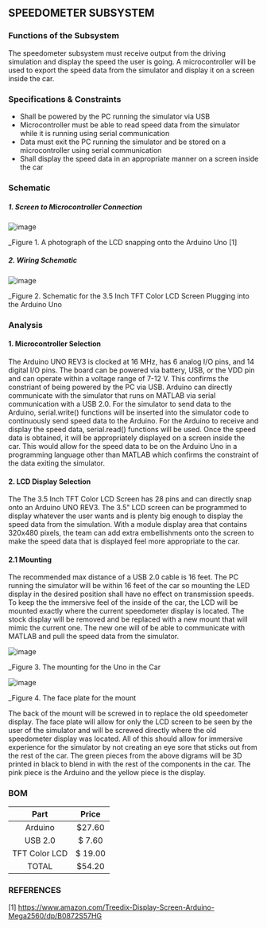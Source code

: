 SPEEDOMETER SUBSYSTEM
--------------------
### Functions of the Subsystem
The speedometer subsystem must receive output from the driving simulation and display the speed the user is going. A microcontroller will be used to export the speed data from the simulator and display it on a screen inside the car.
### Specifications & Constraints
- Shall be powered by the PC running the simulator via USB
-	Microcontroller must be able to read speed data from the simulator while it is running using serial communication
-	Data must exit the PC running the simulator and be stored on a microcontroller using serial communication
-	Shall display the speed data in an appropriate manner on a screen inside the car

### Schematic
##### 1. Screen to Microcontroller Connection

![image](https://user-images.githubusercontent.com/117474540/205758564-ffde40c5-9775-4cfe-a78d-28c376bdf988.png)

_Figure 1. A photograph of the LCD snapping onto the Arduino Uno [1]

##### 2. Wiring Schematic

![image](https://user-images.githubusercontent.com/117474540/216127475-511a63b1-875b-450a-8510-a35084af7384.png)

_Figure 2. Schematic for the 3.5 Inch TFT Color LCD Screen Plugging into the Arduino Uno

### Analysis

#### 1. Microcontroller Selection

The Arduino UNO REV3 is clocked at 16 MHz, has 6 analog I/O pins, and 14 digital I/O pins. The board can be powered via battery, USB, or the VDD pin and can operate within a voltage range of 7-12 V. This confirms the constriant of being powered by the PC via USB. Arduino can directly communicate with the simulator that runs on MATLAB via serial communication with a USB 2.0. For the simulator to send data to the Arduino, serial.write() functions will be inserted into the simulator code to continuously send speed data to the Arduino. For the Arduino to receive and display the speed data, serial.read() functions will be used. Once the speed data is obtained, it will be appropriately displayed on a screen inside the car. This would allow for the speed data to be on the Arduino Uno in a programming language other than MATLAB which confirms the constraint of the data exiting the simulator. 

#### 2. LCD Display Selection

The The 3.5 Inch TFT Color LCD Screen has 28 pins and can directly snap onto an Arduino UNO REV3. The 3.5" LCD screen can be programmed to display whatever the user wants and is plenty big enough to display the speed data from the simulation. With a module display area that contains 320x480 pixels, the team can add extra embellishments onto the screen to make the speed data that is displayed feel more appropriate to the car.

#### 2.1 Mounting

The recommended max distance of a USB 2.0 cable is 16 feet. The PC running the simulator will be within 16 feet of the car so mounting the LED display in the desired position shall have no effect on transmission speeds. To keep the the immersive feel of the inside of the car, the LCD will be mounted exactly where the current speedometer display is located. The stock display will be removed and be replaced with a new mount that will mimic the current one. The new one will of be able to communicate with MATLAB and pull the speed data from the simulator.

![image](https://user-images.githubusercontent.com/117474540/215832669-89579faa-cde7-400d-ae63-a6a877984600.png)

_Figure 3. The mounting for the Uno in the Car 

![image](https://user-images.githubusercontent.com/117474540/215867130-0e203977-f486-433f-9da6-c88cc64bec3f.png)

_Figure 4. The face plate for the mount

The back of the mount will be screwed in to replace the old speedometer display. The face plate will allow for only the LCD screen to be seen by the user of the simulator and will be screwed directly where the old speedometer display was located. All of this should allow for immersive experience for the simulator by not creating an eye sore that sticks out from the rest of the car. The green pieces from the above digrams will be 3D printed in black to blend in with the rest of the components in the car. The pink piece is the Arduino and the yellow piece is the display.

### BOM

| Part        | Price    |
|:-----------:|:--------:|
| Arduino     | $27.60  |
| USB 2.0     | $ 7.60   |
| TFT Color LCD | $ 19.00|
| TOTAL       | $54.20   |

### REFERENCES
[1] https://www.amazon.com/Treedix-Display-Screen-Arduino-Mega2560/dp/B0872S57HG

